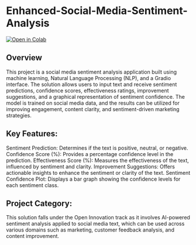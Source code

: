 # Enhanced-Social-Media-Sentiment-Analysis

[![Open in Colab](https://colab.research.google.com/assets/colab-badge.svg)](https://colab.research.google.com/drive/1HDHqin2Mm2vP2iDbb7ztQylTse7e0b_L?usp=sharing)
## Overview
This project is a social media sentiment analysis application built using machine learning, Natural Language Processing (NLP), and a Gradio interface. The solution allows users to input text and receive sentiment predictions, confidence scores, effectiveness ratings, improvement suggestions, and a graphical representation of sentiment confidence. The model is trained on social media data, and the results can be utilized for improving engagement, content clarity, and sentiment-driven marketing strategies.

## Key Features:
Sentiment Prediction: Determines if the text is positive, neutral, or negative.
Confidence Score (%): Provides a percentage confidence level in the prediction.
Effectiveness Score (%): Measures the effectiveness of the text, influenced by sentiment and clarity.
Improvement Suggestions: Offers actionable insights to enhance the sentiment or clarity of the text.
Sentiment Confidence Plot: Displays a bar graph showing the confidence levels for each sentiment class.
## Project Category:
This solution falls under the Open Innovation track as it involves AI-powered sentiment analysis applied to social media text, which can be used across various domains such as marketing, customer feedback analysis, and content improvement.


